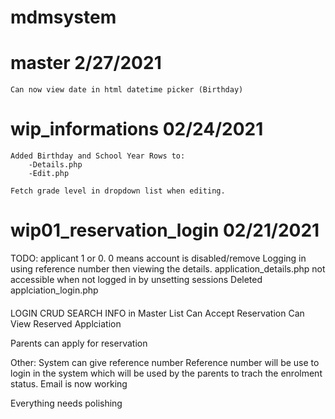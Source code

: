 # mdmsystem

# master 2/27/2021
    Can now view date in html datetime picker (Birthday)

# wip_informations 02/24/2021
    Added Birthday and School Year Rows to: 
        -Details.php
        -Edit.php

    Fetch grade level in dropdown list when editing.
    



# wip01_reservation_login 02/21/2021 
TODO: applicant 1 or 0. 0 means account is disabled/remove
    Logging in using reference number then viewing the details.
    application_details.php not accessible when not logged in by unsetting sessions
    Deleted applciation_login.php
####


LOGIN 
CRUD
SEARCH INFO in Master List
Can Accept Reservation
Can View Reserved Applciation


Parents can apply for reservation

Other: 
System can give reference number
Reference number will be use to login in the system which will be used by the parents to trach the enrolment status.
Email is now working

Everything needs polishing
